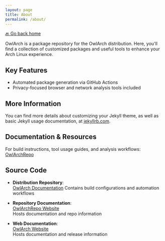 ```yaml
---
layout: page
title: About
permalink: /about/
---
```


[🔙 Go back home](/OwlArchRepo/)

OwlArch is a package repository for the OwlArch distribution. Here, you'll find a collection of customized packages and useful tools to enhance your Arch Linux experience.

## Key Features
- Automated package generation via GitHub Actions
- Privacy-focused browser and network analysis tools included

## More Information

You can find more details about customizing your Jekyll theme, as well as basic Jekyll usage documentation, at [jekyllrb.com](https://jekyllrb.com/).

## Documentation & Resources
For build instructions, tool usage guides, and analysis workflows:  
[OwlArchRepo](https://github.com/Leku2020/OwlArchRepo)

## Source Code
- **Distribution Repository**:  
  [OwlArch Documentation](https://leku2020.github.io/OwlArch)
  Contains build configurations and automation workflows

- **Repository Documentation**:  
  [OwlArchRepo Website](https://leku2020.github.io/OwlArchRepo)  
  Hosts documentation and repo information

- **Web Documentation**:  
  [OwlArch Website](https://leku2020.github.io/OwlArch)  
  Hosts documentation and release information
  
